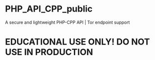 # PHP_API_CPP_public
 A secure and lightweight PHP-CPP API | Tor endpoint support

<h1>EDUCATIONAL USE ONLY! DO NOT USE IN PRODUCTION</h1>
